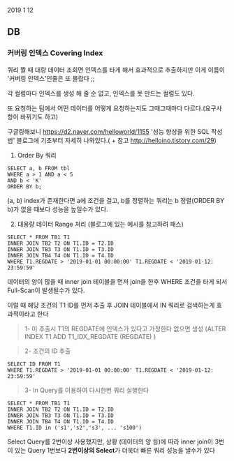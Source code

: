 2019 1 12

## DB

### 커버링 인덱스 Covering Index

쿼리 짤 때 대량 데이터 조회면 인덱스를 타게 해서 효과적으로 추출하지만
이게 이름이 '커버링 인덱스'인줄은 또 몰랐다 ;;

각 컬럼마다 인덱스를 생성 해 줄 순 없고, 인덱스를 못 만드는 컬럼도 있다.

또 요청하는 팀에서 어떤 데이터를 어떻게 요청하는지도 그때그때마다 다르다.(요구사항이 바뀌기도 하고)

구글링해보니 https://d2.naver.com/helloworld/1155 
'성능 향상을 위한 SQL 작성법' 블로그에 기초부터 자세히 나와있다.( +  참고 http://helloino.tistory.com/29) 

1) Order By 쿼리
```
SELECT a, b FROM tbl  
WHERE a > 1 AND a < 5  
AND b < 'K'  
ORDER BY b; 
```
(a, b) index가 존재한다면 a에 조건을 걸고, b를 정렬하는 쿼리는 b 정렬(ORDER BY b)가 없을 때보다 성능을 높일수가 있다.

2) 대용량 데이터 Range 처리
(블로그에 있는 예시를 참고하려 패스)
```
SELECT * FROM TB1 T1
INNER JOIN TB2 T2 ON T1.ID = T2.ID
INNER JOIN TB3 T3 ON T1.ID = T3.ID
INNER JOIN TB4 T4 ON T1.ID = T4.ID
WHERE T1.REGDATE > '2019-01-01 00:00:00' T1.REGDATE < '2019-01-12: 23:59:59'
```

데이터의 양이 많을 때 inner join 테이블을 먼저 join을 한후 
WHERE 조건을 타게 되서 Full-Scan이 발생될수가 있다.

이럴 때 해당 조건의 T1 ID를 먼저 추출 후 JOIN 테이블에서 IN 쿼리로 검색하는게 효과적이라고 한다
> 1- 이 추출시 T1의 REGDATE에 인덱스가 있다고 가정한다 없으면 생성
(ALTER INDEX T1 ADD T1_IDX_REGDATE (REGDATE) )

> 2- 조건의 ID 추출
```
SELECT ID FROM T1
WHERE T1.REGDATE > '2019-01-01 00:00:00' T1.REGDATE < '2019-01-12: 23:59:59'
```
> 3- In Query를 이용하여 다시한번 쿼리 실행한다
```
SELECT * FROM TB1 T1
INNER JOIN TB2 T2 ON T1.ID = T2.ID
INNER JOIN TB3 T3 ON T1.ID = T3.ID
INNER JOIN TB4 T4 ON T1.ID = T4.ID
WHERE T1.ID in ('s1','s2','s3', ... 's100')
```
Select Query를 2번이상 사용했지만, 상황 (데이터의 양 등)에 따라 inner join이 3번이 있는 Query 1번보다 
**2번이상의 Select**가 더욱더 빠른 쿼리 성능을 낼수가 있다
